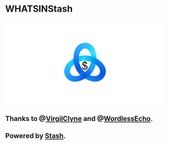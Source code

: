 # WHATSINStash

![](./$tash.png)

## Thanks to @[VirgilClyne](https://github.com/VirgilClyne) and @[WordlessEcho](https://github.com/WordlessEcho).
## Powered by [Stash](https://github.com/STASH-NETWORKS-LIMITED).
